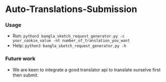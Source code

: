 # Auto-Translations-Submission

### Usage
* Run:  ``` python3 bangla_sketch_request_generator.py -c your_cookie_value -nt number_of_translation_you_want ```
* Help: ``` python3 bangla_sketch_request_generator.py -h ```

### Future work
* We are keen to integrate a good translator api to translate ourselve first then submit.
